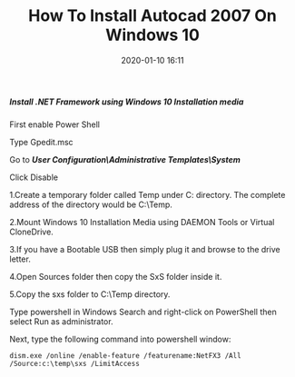 ﻿---
title: How To Install Autocad 2007 On Windows 10
date: 2020-01-10 16:11
---

##### Install .NET Framework using Windows 10 Installation media

First enable Power Shell

Type Gpedit.msc

Go to ***User Configuration\Administrative Templates\System***

Click Disable

1.Create a temporary folder called Temp under C: directory. The complete address of the directory would be C:\Temp.

2.Mount Windows 10 Installation Media using DAEMON Tools or Virtual CloneDrive.

3.If you have a Bootable USB then simply plug it and browse to the drive letter.

4.Open Sources folder then copy the SxS folder inside it.

5.Copy the sxs folder to C:\Temp directory.

Type powershell in Windows Search and right-click on PowerShell then select Run as administrator.

Next, type the following command into powershell window:
```
dism.exe /online /enable-feature /featurename:NetFX3 /All /Source:c:\temp\sxs /LimitAccess
```